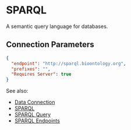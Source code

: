<!-- TITLE: SPARQL -->
<!-- SUBTITLE: -->

# SPARQL

A semantic query language for databases.

## Connection Parameters

```json
{
  "endpoint": "http://sparql.bioontology.org",
  "prefixes": "",
  "Requires Server": true
}
```

See also:

  * [Data Connection](../data-connection.md)
  * [SPARQL](https://en.wikipedia.org/wiki/SPARQL)
  * [SPARQL Query](../sparql-query.md)
  * [SPARQL Endpoints](https://www.w3.org/wiki/SparqlEndpoints)
